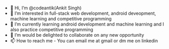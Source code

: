 - 👋 Hi, I’m @codeantik(Ankit Singh)
- 👀 I’m interested in full-stack web development, android deveopment, machine learning and competitive programming 
- 🌱 I’m currently learning android development and machine learning and I also practice competitive programming
- 💞️ I’m would be delighted to collaborate on any new opportunity
- 📫 How to reach me - You can email me at gmail or dm me on linkedin

<!---
codeantik/codeantik is a ✨ special ✨ repository because it has everything I have learnt from being a beginner to up until now and I will keep on adding more as I learn and explore new stuff
--->
